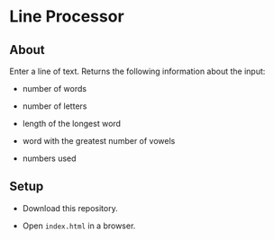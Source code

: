 Line Processor
==============

About
-----
Enter a line of text. Returns the following information about the input:

* number of words

* number of letters

* length of the longest word

* word with the greatest number of vowels

* numbers used

Setup
-----

* Download this repository.

* Open `index.html` in a browser.